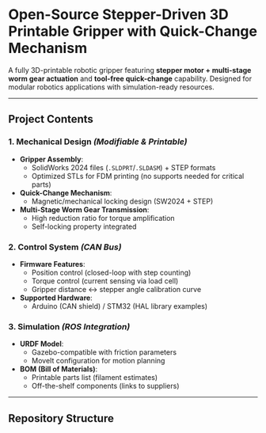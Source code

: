 # Open-Source Stepper-Driven 3D Printable Gripper with Quick-Change Mechanism

A fully 3D-printable robotic gripper featuring **stepper motor + multi-stage worm gear actuation** and **tool-free quick-change** capability. Designed for modular robotics applications with simulation-ready resources.

---

## Project Contents

### 1. **Mechanical Design** *(Modifiable & Printable)*
- **Gripper Assembly**: 
  - SolidWorks 2024 files (`.SLDPRT`/`.SLDASM`) + STEP formats
  - Optimized STLs for FDM printing (no supports needed for critical parts)
- **Quick-Change Mechanism**: 
  - Magnetic/mechanical locking design (SW2024 + STEP)
- **Multi-Stage Worm Gear Transmission**:
  - High reduction ratio for torque amplification
  - Self-locking property integrated

### 2. **Control System** *(CAN Bus)*
- **Firmware Features**:
  - Position control (closed-loop with step counting)
  - Torque control (current sensing via load cell)
  - Gripper distance ↔ stepper angle calibration curve
- **Supported Hardware**:
  - Arduino (CAN shield) / STM32 (HAL library examples)

### 3. **Simulation** *(ROS Integration)*
- **URDF Model**: 
  - Gazebo-compatible with friction parameters
  - MoveIt configuration for motion planning
- **BOM (Bill of Materials)**:
  - Printable parts list (filament estimates)
  - Off-the-shelf components (links to suppliers)

---

## Repository Structure
